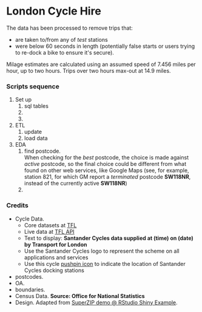 # London Cycle Hire

The data has been processed to remove trips that:
 - are taken to/from any of *test* stations 
 - were below 60 seconds in length (potentially false starts or users trying to re-dock a bike to ensure it's secure).

Milage estimates are calculated using an assumed speed of 7.456 miles per hour, up to two hours. Trips over two hours max-out at 14.9 miles.

### Scripts sequence
1. Set up 
    1. sql tables
    1. 
    1. 
1. ETL
    1. update
    1. load data
1. EDA
    1. find postcode.  
       When checking for the *best* postcode, the choice is made against *active* postcode, so the final choice could be different from what found on other web services, like Google Maps (see, for example, station 821, for which GM report a *terminated* postcode **SW118NR**, instead of the currently active **SW118NR**) 
    1. 

### Credits

 - Cycle Data.
   - Core datasets at [TFL](http://cycling.data.tfl.gov.uk/)
   - Live data at [TFL API](https://api.tfl.gov.uk/bikepoint)
   - Text to display: **Santander Cycles data supplied at (time) on (date) by Transport for London**
   - Use the Santander Cycles logo to represent the scheme on all applications and services
   - Use this cycle [pushpin icon](http://tfl.gov.uk/cdn/static/cms/images/promos/cycle-hire-pushpin-icon.gif) to indicate the location of Santander Cycles docking stations
 - postcodes.
 - OA.
 - boundaries.
 - Census Data. **Source: Office for National Statistics**
 - Design. Adapted from [SuperZIP demo @ RStudio Shiny Example](http://github.com/rstudio/shiny-examples/blob/master/063-superzip-example/).




